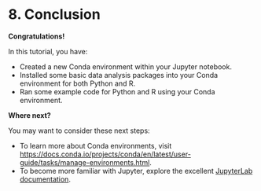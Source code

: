 # 8. Conclusion

__Congratulations!__

In this tutorial, you have:

* Created a new Conda environment within your Jupyter notebook.
* Installed some basic data analysis packages into your Conda environment for both
  Python and R.
* Ran some example code for Python and R using your Conda environment.

__Where next?__

You may want to consider these next steps:

* To learn more about Conda environments, visit <https://docs.conda.io/projects/conda/en/latest/user-guide/tasks/manage-environments.html>.
* To become more familiar with Jupyter, explore the excellent [JupyterLab documentation](https://jupyterlab.readthedocs.io/en/stable/).
